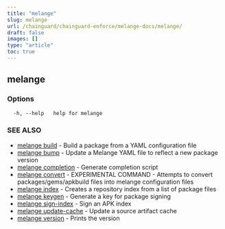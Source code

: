 ```yaml
---
title: "melange"
slug: melange
url: /chainguard/chainguard-enforce/melange-docs/melange/
draft: false
images: []
type: "article"
toc: true
---
```

## melange



### Options

```
  -h, --help   help for melange
```

### SEE ALSO

* [melange build](/chainguard/chainguard-enforce/melange-docs/melange_build/)	 - Build a package from a YAML configuration file
* [melange bump](/chainguard/chainguard-enforce/melange-docs/melange_bump/)	 - Update a Melange YAML file to reflect a new package version
* [melange completion](/chainguard/chainguard-enforce/melange-docs/melange_completion/)	 - Generate completion script
* [melange convert](/chainguard/chainguard-enforce/melange-docs/melange_convert/)	 - EXPERIMENTAL COMMAND - Attempts to convert packages/gems/apkbuild files into melange configuration files
* [melange index](/chainguard/chainguard-enforce/melange-docs/melange_index/)	 - Creates a repository index from a list of package files
* [melange keygen](/chainguard/chainguard-enforce/melange-docs/melange_keygen/)	 - Generate a key for package signing
* [melange sign-index](/chainguard/chainguard-enforce/melange-docs/melange_sign-index/)	 - Sign an APK index
* [melange update-cache](/chainguard/chainguard-enforce/melange-docs/melange_update-cache/)	 - Update a source artifact cache
* [melange version](/chainguard/chainguard-enforce/melange-docs/melange_version/)	 - Prints the version

